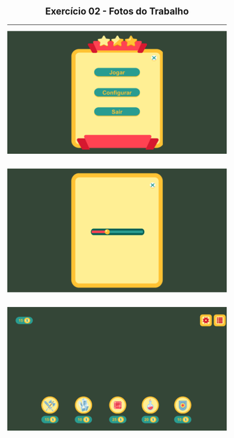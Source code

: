 <!DOCTYPE html>
<html>
  <head>
    <meta charset="UTF-8">
  </head>
  <body>
    <div align = "center">
      <h2> Exercício 02 - Fotos do Trabalho </h2>
      <hr>
      <img align="center" alt="Foto 01" src="https://github.com/LeticiaAmericano/Projetos-Unity/blob/main/Exercicio%202/Exercicio%2002%20-%20Menu.png?raw=true">
      <br>
      <br>
      <br>
      <img align="center" alt="Foto 02" src="https://github.com/LeticiaAmericano/Projetos-Unity/blob/main/Exercicio%202/Exercicio%2002%20-%20Configura%C3%A7%C3%B5es.png?raw=true">
      <br>
      <br>
      <br>
      <img align="center" alt="Foto 03" src="https://github.com/LeticiaAmericano/Projetos-Unity/blob/main/Exercicio%202/Exercicio%2002%20-%20Fase01.png?raw=true">
    </div>
  </body>
</html>
